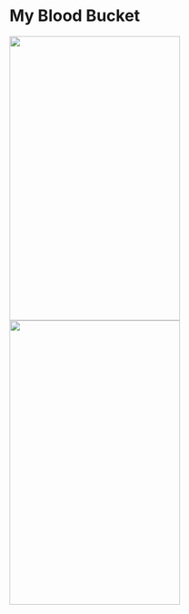 # My Blood Bucket
<!-- ![login](https://user-images.githubusercontent.com/56845958/126059856-12692385-bc0a-443a-9d01-3ce4d9ff6369.gif) -->
<!-- ![donorReg](https://user-images.githubusercontent.com/56845958/126060196-03d75d52-daad-4ed7-8823-426fc1e85e52.gif)  -->

<p float = "left">
<img src="https://user-images.githubusercontent.com/56845958/126059856-12692385-bc0a-443a-9d01-3ce4d9ff6369.gif" width="300" height="500"/>
<img src = "https://user-images.githubusercontent.com/56845958/126060196-03d75d52-daad-4ed7-8823-426fc1e85e52.gif" width = "300" height = "500"/>
</p>
